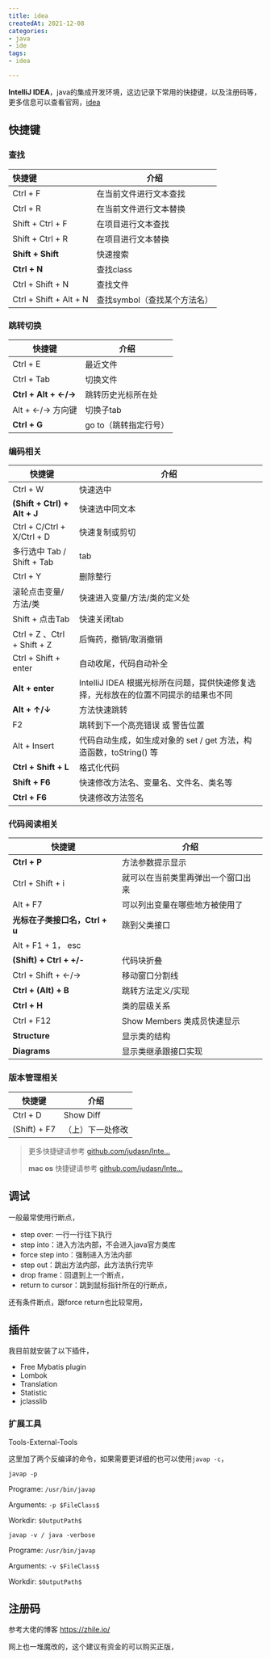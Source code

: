 ```yaml
---
title: idea
createdAt: 2021-12-08
categories: 
- java
- ide
tags: 
- idea

---
```


**IntelliJ IDEA**，java的集成开发环境，这边记录下常用的快捷键，以及注册码等，更多信息可以查看官网，[idea](https://www.jetbrains.com/idea/)

<!--more-->

## 快捷键

### 查找

| 快捷键                 | 介绍                         |
| :--------------------- | ---------------------------- |
| Ctrl + F               | 在当前文件进行文本查找       |
| Ctrl + R               | 在当前文件进行文本替换       |
| Shift + Ctrl + F       | 在项目进行文本查找           |
| Shift + Ctrl + R       | 在项目进行文本替换           |
| **Shift  + Shift**     | 快速搜索                     |
| **Ctrl + N**           | 查找class                    |
| Ctrl + Shift + N       | 查找文件                     |
| Ctrl + Shift + Alt + N | 查找symbol（查找某个方法名） |

### 跳转切换

| 快捷键                | 介绍                  |
| --------------------- | --------------------- |
| Ctrl + E              | 最近文件              |
| Ctrl + Tab            | 切换文件              |
| **Ctrl  + Alt + ←/→** | 跳转历史光标所在处    |
| Alt + ←/→ 方向键      | 切换子tab             |
| **Ctrl + G**          | go to（跳转指定行号） |

### 编码相关

| 快捷键                       | 介绍                                                         |
| ---------------------------- | ------------------------------------------------------------ |
| Ctrl + W                     | 快速选中                                                     |
| **(Shift + Ctrl) + Alt + J** | 快速选中同文本                                               |
| Ctrl + C/Ctrl + X/Ctrl + D   | 快速复制或剪切                                               |
| 多行选中 Tab / Shift  + Tab  | tab                                                          |
| Ctrl + Y                     | 删除整行                                                     |
| 滚轮点击变量/方法/类         | 快速进入变量/方法/类的定义处                                 |
| Shift + 点击Tab              | 快速关闭tab                                                  |
| Ctrl + Z 、Ctrl + Shift + Z  | 后悔药，撤销/取消撤销                                        |
| Ctrl + Shift + enter         | 自动收尾，代码自动补全                                       |
| **Alt + enter**              | IntelliJ IDEA 根据光标所在问题，提供快速修复选择，光标放在的位置不同提示的结果也不同 |
| **Alt + ↑/↓**                | 方法快速跳转                                                 |
| F2                           | 跳转到下一个高亮错误 或 警告位置                             |
| Alt + Insert                 | 代码自动生成，如生成对象的 set / get 方法，构造函数，toString() 等 |
| **Ctrl + Shift + L**         | 格式化代码                                                   |
| **Shift + F6**               | 快速修改方法名、变量名、文件名、类名等                       |
| **Ctrl + F6**                | 快速修改方法签名                                             |

### 代码阅读相关

| 快捷键                         | 介绍                               |
| ------------------------------ | ---------------------------------- |
| **Ctrl + P**                   | 方法参数提示显示                   |
| Ctrl + Shift + i               | 就可以在当前类里再弹出一个窗口出来 |
| Alt + F7                       | 可以列出变量在哪些地方被使用了     |
| **光标在子类接口名，Ctrl + u** | 跳到父类接口                       |
| Alt + F1 + 1， esc             |                                    |
| **(Shift) + Ctrl + +/-**       | 代码块折叠                         |
| Ctrl + Shift + ←/→             | 移动窗口分割线                     |
| **Ctrl  + (Alt) + B**          | 跳转方法定义/实现                  |
| **Ctrl  + H**                  | 类的层级关系                       |
| Ctrl  + F12                    | Show Members 类成员快速显示        |
| **Structure**                  | 显示类的结构                       |
| **Diagrams**                   | 显示类继承跟接口实现               |

### 版本管理相关

| 快捷键       | 介绍             |
| ------------ | ---------------- |
| Ctrl + D     | Show Diff        |
| (Shift) + F7 | （上）下一处修改 |

> 更多快捷键请参考 [github.com/judasn/Inte…](https://github.com/judasn/IntelliJ-IDEA-Tutorial/blob/master/keymap-introduce.md)
>
>  **mac os** 快捷键请参考 [github.com/judasn/Inte…](https://github.com/judasn/IntelliJ-IDEA-Tutorial/blob/master/keymap-win-mac.md)

## 调试

一般最常使用行断点，

- step over: 一行一行往下执行
- step into：进入方法内部，不会进入java官方类库
- force step into：强制进入方法内部
- step out：跳出方法内部，此方法执行完毕
- drop frame：回退到上一个断点，
- return to cursor：跳到鼠标指针所在的行断点，

还有条件断点，跟force return也比较常用，

## 插件

我目前就安装了以下插件，

- Free Mybatis plugin
- Lombok
- Translation
- Statistic
- jclasslib

### 扩展工具

Tools-External-Tools

这里加了两个反编译的命令，如果需要更详细的也可以使用`javap -c`，

`javap -p`

Programe: `/usr/bin/javap`

Arguments: `-p $FileClass$`

Workdir: `$OutputPath$`

`javap -v / java -verbose`

Programe: `/usr/bin/javap`

Arguments: `-v $FileClass$`

Workdir: `$OutputPath$`



## 注册码

参考大佬的博客 https://zhile.io/

网上也一堆魔改的，这个建议有资金的可以购买正版，